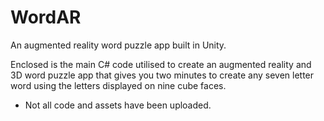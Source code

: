 # WordAR
An augmented reality word puzzle app built in Unity.

Enclosed is the main C# code utilised to create an augmented reality and 3D word puzzle app that gives you two minutes to create any seven letter word using the letters displayed on nine cube faces. 

* Not all code and assets have been uploaded.
